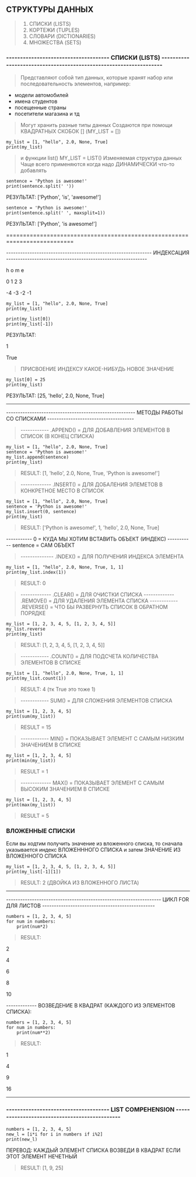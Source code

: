 ## СТРУКТУРЫ ДАННЫХ ##
> 1) СПИСКИ (LISTS)
> 2) КОРТЕЖИ (TUPLES)
> 3) СЛОВАРИ (DICTIONARIES)
> 4) МНОЖЕСТВА (SETS)

### ------------------------------------- СПИСКИ (LISTS) ------------------------------------------------------------------ ###

> Представляют собой тип данных, которые хранят набор или последовательность элементов, например:

- модели автомобилей
- имена студентов 
- посещенные страны
- посетители магазина и тд

> Могут хранить разные типы данных 
> Создаются при помощи КВАДРАТНЫХ СКОБОК [] (MY_LIST = []) 

```
my_list = [1, "hello", 2.0, None, True]
print(my_list)
```

> и функции list() MY_LIST = LIST()
> Изменяемая структура данных 
> Чаще всего применяются когда надо ДИНАМИЧЕСКИ что-то добавлять 

```
sentence = 'Python is awesome!'
print(sentence.split(' '))
```

РЕЗУЛЬТАТ: ['Python', 'is', 'awesome!']

```
sentence = 'Python is awesome!'
print(sentence.split(' ', maxsplit=1))
```

РЕЗУЛЬТАТ: ['Python', 'is awesome!']

==========================================================================

-------------------------------------------------------------- ИНДЕКСАЦИЯ ------------------------------------------------------------

h o m e

0 1 2 3

-4 -3 -2 -1

```
my_list = [1, "hello", 2.0, None, True]
print(my_list)
```

```
print(my_list[0])
print(my_list[-1])
```

РЕЗУЛЬТАТ: 

1

True

> ПРИСВОЕНИЕ ИНДЕКСУ КАКОЕ-НИБУДЬ НОВОЕ ЗНАЧЕНИЕ

```
my_list[0] = 25
print(my_list)
```

РЕЗУЛЬТАТ: [25, 'hello', 2.0, None, True]


_____________________________________________________________________________________________________________________________

------------------------------------------------------- МЕТОДЫ РАБОТЫ СО СПИСКАМИ -------------------------------------

> ------------ .APPEND() = ДЛЯ ДОБАВЛЕНИЯ ЭЛЕМЕНТОВ В СПИСОК (В КОНЕЦ СПИСКА)
```
my_list = [1, "hello", 2.0, None, True]
sentence = 'Python is awesome!'
my_list.append(sentence)
print(my_list)
```
> RESULT: [1, 'hello', 2.0, None, True, 'Python is awesome!']

> ------------- .INSERT() = ДЛЯ ДОБАЛЕНИЯ ЭЛЕМЕТОВ В КОНКРЕТНОЕ МЕСТО В СПИСОК
```
my_list = [1, "hello", 2.0, None, True]
sentence = 'Python is awesome!'
my_list.insert(0, sentence)
print(my_list)
```
> RESULT: ['Python is awesome!', 1, 'hello', 2.0, None, True]

----------- 0 = КУДА МЫ ХОТИМ ВСТАВИТЬ ОБЪЕКТ (ИНДЕКС)
----------- sentence = САМ ОБЪЕКТ

> -------------- .INDEX() = ДЛЯ ПОЛУЧЕНИЯ ИНДЕКСА ЭЛЕМЕНТА 
```
my_list = [1, "hello", 2.0, None, True, 1, 1]
print(my_list.index(1))
```
> RESULT: 0

> ------------- .CLEAR() = ДЛЯ ОЧИСТКИ СПИСКА
> ------------- .REMOVE() = ДЛЯ УДАЛЕНИЯ ЭЛЕМЕНТА СПИСКА
> ------------ .REVERSE() = ЧТО БЫ РАЗВЕРНУТЬ СПИСОК В ОБРАТНОМ ПОРЯДКЕ
```
my_list = [1, 2, 3, 4, 5, [1, 2, 3, 4, 5]]
my_list.reverse
print(my_list)
```
> RESULT: [1, 2, 3, 4, 5, [1, 2, 3, 4, 5]]

> ------------ .COUNT() = ДЛЯ ПОДСЧЕТА КОЛИЧЕСТВА ЭЛЕМЕНТОВ В СПИСКЕ 
```
my_list = [1, "hello", 2.0, None, True, 1, 1]
print(my_list.count(1))
```
> RESULT: 4 (тк True это тоже 1)

> ------------ SUM() = ДЛЯ СЛОЖЕНИЯ ЭЛЕМЕНТОВ СПИСКА
```
my_list = [1, 2, 3, 4, 5]
print(sum(my_list))
```
> RESULT = 15

> ------------ MIN() = ПОКАЗЫВАЕТ ЭЛЕМЕНТ С САМЫМ НИЗКИМ ЗНАЧЕНИЕМ В СПИСКЕ
```
my_list = [1, 2, 3, 4, 5]
print(min(my_list))
```
> RESULT = 1

> ------------- MAX() = ПОКАЗЫВАЕТ ЭЛЕМЕНТ С САМЫМ ВЫСОКИМ ЗНАЧЕНИЕМ В СПИСКЕ  
```
my_list = [1, 2, 3, 4, 5]
print(max(my_list))
```
> RESULT = 5


### ВЛОЖЕННЫЕ СПИСКИ

Если вы ходтим получить значение из вложенного списка, то сначала указывается индекс ВЛОЖЕНННОГО СПИСКА и затем ЗНАЧЕНИЕ ИЗ ВЛОЖЕННОГО СПИСКА
```
my_list = [1, 2, 3, 4, 5, [1, 2, 3, 4, 5]]
print(my_list[-1][1])
```

> RESULT: 2 (ДВОЙКА ИЗ ВЛОЖЕННОГО ЛИСТА)

_________________________________________________________________________________________________________________

------------------------------------------------------------------  ЦИКЛ FOR ДЛЯ ЛИСТОВ  ------------------------------------------------

```
numbers = [1, 2, 3, 4, 5]
for num in numbers:
    print(num*2)
```

> RESULT:

2

4

6

8

10

------------- ВОЗВЕДЕНИЕ В КВАДРАТ (КАЖДОГО ИЗ ЭЛЕМЕНТОВ СПИСКА):
```
numbers = [1, 2, 3, 4, 5]
for num in numbers:
    print(num**2)
```

> RESULT:

1

4

9

16


______________________________________________________________________________________

### ------------------------------------- LIST COMPEHENSION ----------------------------------------------

```
numbers = [1, 2, 3, 4, 5]
new_l = [i*i for i in numbers if i%2]
print(new_l)
```
ПЕРЕВОД: КАЖДЫЙ ЭЛЕМЕНТ СПИСКА ВОЗВЕДИ В КВАДРАТ ЕСЛИ ЭТОТ ЭЛЕМЕНТ НЕЧЕТНЫЙ

> RESULT: [1, 9, 25]


    

